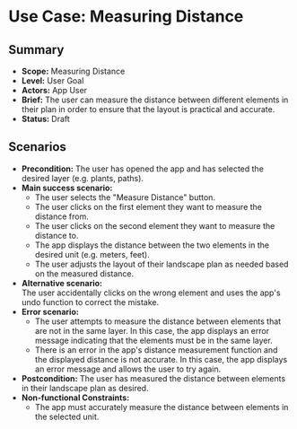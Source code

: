 # Use Case: Measuring Distance

## Summary

- **Scope:** Measuring Distance
- **Level:** User Goal
- **Actors:** App User
- **Brief:** The user can measure the distance between different elements in their plan in order to ensure that the layout is practical and accurate.
- **Status:** Draft

## Scenarios

- **Precondition:**
  The user has opened the app and has selected the desired layer (e.g. plants, paths).
- **Main success scenario:**
  - The user selects the "Measure Distance" button.
  - The user clicks on the first element they want to measure the distance from.
  - The user clicks on the second element they want to measure the distance to.
  - The app displays the distance between the two elements in the desired unit (e.g. meters, feet).
  - The user adjusts the layout of their landscape plan as needed based on the measured distance.
- **Alternative scenario:**  
  The user accidentally clicks on the wrong element and uses the app's undo function to correct the mistake.
- **Error scenario:**
  - The user attempts to measure the distance between elements that are not in the same layer. In this case, the app displays an error message indicating that the elements must be in the same layer.
  - There is an error in the app's distance measurement function and the displayed distance is not accurate. In this case, the app displays an error message and allows the user to try again.
- **Postcondition:**
  The user has measured the distance between elements in their landscape plan as desired.
- **Non-functional Constraints:**
  - The app must accurately measure the distance between elements in the selected unit.

